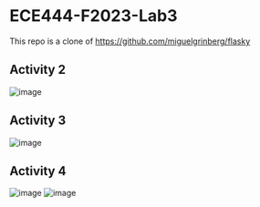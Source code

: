 # ECE444-F2023-Lab3

This repo is a clone of https://github.com/miguelgrinberg/flasky

## Activity 2
![image](https://github.com/alextanned/ECE444-F2023-Lab1/assets/74106760/646ec85d-e9f8-43bf-a90b-3759fe93208b)

## Activity 3
![image](https://github.com/alextanned/ECE444-F2023-Lab1/assets/74106760/80b060cf-4c9d-4f46-9853-fce859971f1c)

## Activity 4
![image](https://github.com/alextanned/ECE444-F2023-Lab1/assets/74106760/ac4626b0-aa6a-4fc4-b346-00b964aaaebb)
![image](https://github.com/alextanned/ECE444-F2023-Lab1/assets/74106760/f3bb8bb1-8434-42b9-ab76-c65e8f4f419a)
